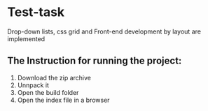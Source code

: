 # Test-task
Drop-down lists, css grid and Front-end development by layout are implemented

## The Instruction for running the project:
1) Download the zip archive
2) Unnpack it
3) Open the build folder
4) Open the index file in a browser
